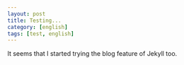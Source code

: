 ```yaml
---
layout: post
title: Testing...
category: [english]
tags: [test, english]
---
```


It seems that I started trying the blog feature of Jekyll too.
